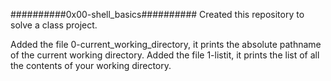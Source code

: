 ##########0x00-shell_basics##########
Created this repository to solve a class project.

Added the file 0-current_working_directory, it prints the absolute pathname of the current working directory.
Added the file 1-listit, it prints the list of all the contents of your working directory.
